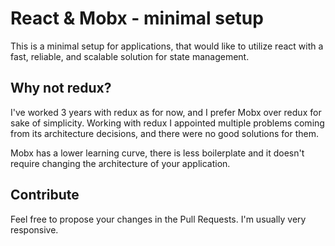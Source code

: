 # React & Mobx - minimal setup

This is a minimal setup for applications, that would like to utilize react with a fast, reliable, and scalable solution for state management.

## Why not redux?

I've worked 3 years with redux as for now, and I prefer Mobx over redux for sake of simplicity.
Working with redux I appointed multiple problems coming from its architecture decisions, and there were no good solutions for them.

Mobx has a lower learning curve, there is less boilerplate and it doesn't require changing the architecture of your application.

## Contribute

Feel free to propose your changes in the Pull Requests. I'm usually very responsive.
